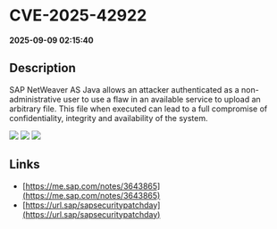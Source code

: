 # CVE-2025-42922

**2025-09-09 02:15:40**

## Description
SAP NetWeaver AS Java allows an attacker authenticated as a non-administrative user to use a flaw in an available service to upload an arbitrary file. This file when executed can lead to a full compromise of confidentiality, integrity and availability of the system.

![](https://img.shields.io/static/v1?label=Score&message=9.9&color=red)
![](https://img.shields.io/static/v1?label=Severity&message=CRITICAL&color=red)
![](https://img.shields.io/static/v1?label=CWE&message=RCE&color=green)

## Links
- [https://me.sap.com/notes/3643865](https://me.sap.com/notes/3643865)
- [https://url.sap/sapsecuritypatchday](https://url.sap/sapsecuritypatchday)
